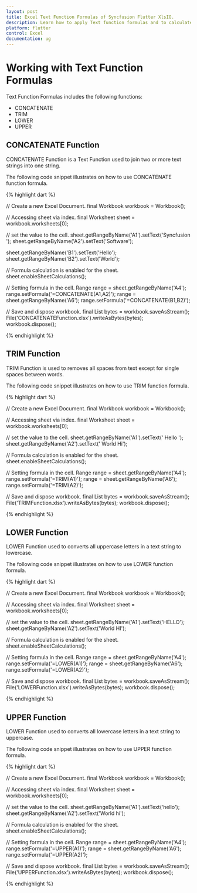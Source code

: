 ```yaml
---
layout: post
title: Excel Text Function Formulas of Syncfusion Flutter XlsIO.
description: Learn how to apply Text function formulas and to calculate value in the cells of Excel worksheet using Syncfusion Flutter XlsIO. 
platform: flutter
control: Excel
documentation: ug
---
```


# Working with Text Function Formulas

Text Function Formulas includes the following functions:

* CONCATENATE
* TRIM
* LOWER
* UPPER

## CONCATENATE Function

CONCATENATE Function is a Text Function used to join two or more text strings into one string.

The following code snippet illustrates on how to use CONCATENATE function formula.

{% highlight dart %}


// Create a new Excel Document.
final Workbook workbook = Workbook();

// Accessing sheet via index.
final Worksheet sheet = workbook.worksheets[0];

// set the value to the cell.
sheet.getRangeByName('A1').setText('Syncfusion ');
sheet.getRangeByName('A2').setText('Software');

sheet.getRangeByName('B1').setText('Hello');
sheet.getRangeByName('B2').setText('World');

// Formula calculation is enabled for the sheet.
sheet.enableSheetCalculations();

// Setting formula in the cell.
Range range = sheet.getRangeByName('A4');
range.setFormula('=CONCATENATE(A1,A2)');
range = sheet.getRangeByName('A6');
range.setFormula('=CONCATENATE(B1,B2)');

// Save and dispose workbook.
final List<int> bytes = workbook.saveAsStream();
File('CONCATENATEFunction.xlsx').writeAsBytes(bytes);
workbook.dispose();

{% endhighlight %}

## TRIM Function

TRIM Function is used to removes all spaces from text except for single spaces between words.

The following code snippet illustrates on how to use TRIM function formula.

{% highlight dart %}

// Create a new Excel Document.
final Workbook workbook = Workbook();

// Accessing sheet via index.
final Worksheet sheet = workbook.worksheets[0];

// set the value to the cell.
sheet.getRangeByName('A1').setText('   Hello  ');
sheet.getRangeByName('A2').setText('     World  Hi');

// Formula calculation is enabled for the sheet.
sheet.enableSheetCalculations();

// Setting formula in the cell.
Range range = sheet.getRangeByName('A4');
range.setFormula('=TRIM(A1)');
range = sheet.getRangeByName('A6');
range.setFormula('=TRIM(A2)');

// Save and dispose workbook.
final List<int> bytes = workbook.saveAsStream();
File('TRIMFunction.xlsx').writeAsBytes(bytes);
workbook.dispose();

{% endhighlight %}

## LOWER Function

LOWER Function used to converts all uppercase letters in a text string to lowercase.

The following code snippet illustrates on how to use LOWER function formula.

{% highlight dart %}

// Create a new Excel Document.
final Workbook workbook = Workbook();

// Accessing sheet via index.
final Worksheet sheet = workbook.worksheets[0];

// set the value to the cell.
sheet.getRangeByName('A1').setText('HELLO');
sheet.getRangeByName('A2').setText('World HI');

// Formula calculation is enabled for the sheet.
sheet.enableSheetCalculations();

// Setting formula in the cell.
Range range = sheet.getRangeByName('A4');
range.setFormula('=LOWER(A1)');
range = sheet.getRangeByName('A6');
range.setFormula('=LOWER(A2)');

// Save and dispose workbook.
final List<int> bytes = workbook.saveAsStream();
File('LOWERFunction.xlsx').writeAsBytes(bytes);
workbook.dispose();

{% endhighlight %}

## UPPER Function

LOWER Function used to converts all lowercase letters in a text string to uppercase.

The following code snippet illustrates on how to use UPPER function formula.

{% highlight dart %}

// Create a new Excel Document.
final Workbook workbook = Workbook();

// Accessing sheet via index.
final Worksheet sheet = workbook.worksheets[0];

// set the value to the cell.
sheet.getRangeByName('A1').setText('hello');
sheet.getRangeByName('A2').setText('World hi');

// Formula calculation is enabled for the sheet.
sheet.enableSheetCalculations();

// Setting formula in the cell.
Range range = sheet.getRangeByName('A4');
range.setFormula('=UPPER(A1)');
range = sheet.getRangeByName('A6');
range.setFormula('=UPPER(A2)');

// Save and dispose workbook.
final List<int> bytes = workbook.saveAsStream();
File('UPPERFunction.xlsx').writeAsBytes(bytes);
workbook.dispose();

{% endhighlight %}


